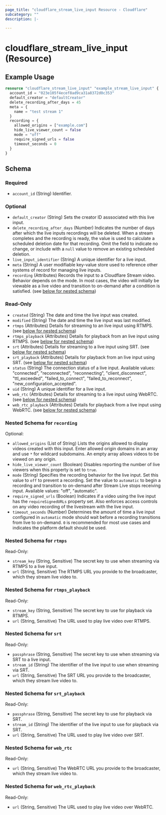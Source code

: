 ```yaml
---
page_title: "cloudflare_stream_live_input Resource - Cloudflare"
subcategory: ""
description: |-
  
---
```


# cloudflare_stream_live_input (Resource)



## Example Usage

```terraform
resource "cloudflare_stream_live_input" "example_stream_live_input" {
  account_id = "023e105f4ecef8ad9ca31a8372d0c353"
  default_creator = "defaultCreator"
  delete_recording_after_days = 45
  meta = {
    name = "test stream 1"
  }
  recording = {
    allowed_origins = ["example.com"]
    hide_live_viewer_count = false
    mode = "off"
    require_signed_urls = false
    timeout_seconds = 0
  }
}
```

<!-- schema generated by tfplugindocs -->
## Schema

### Required

- `account_id` (String) Identifier.

### Optional

- `default_creator` (String) Sets the creator ID asssociated with this live input.
- `delete_recording_after_days` (Number) Indicates the number of days after which the live inputs recordings will be deleted. When a stream completes and the recording is ready, the value is used to calculate a scheduled deletion date for that recording. Omit the field to indicate no change, or include with a `null` value to remove an existing scheduled deletion.
- `live_input_identifier` (String) A unique identifier for a live input.
- `meta` (String) A user modifiable key-value store used to reference other systems of record for managing live inputs.
- `recording` (Attributes) Records the input to a Cloudflare Stream video. Behavior depends on the mode. In most cases, the video will initially be viewable as a live video and transition to on-demand after a condition is satisfied. (see [below for nested schema](#nestedatt--recording))

### Read-Only

- `created` (String) The date and time the live input was created.
- `modified` (String) The date and time the live input was last modified.
- `rtmps` (Attributes) Details for streaming to an live input using RTMPS. (see [below for nested schema](#nestedatt--rtmps))
- `rtmps_playback` (Attributes) Details for playback from an live input using RTMPS. (see [below for nested schema](#nestedatt--rtmps_playback))
- `srt` (Attributes) Details for streaming to a live input using SRT. (see [below for nested schema](#nestedatt--srt))
- `srt_playback` (Attributes) Details for playback from an live input using SRT. (see [below for nested schema](#nestedatt--srt_playback))
- `status` (String) The connection status of a live input.
Available values: "connected", "reconnected", "reconnecting", "client_disconnect", "ttl_exceeded", "failed_to_connect", "failed_to_reconnect", "new_configuration_accepted".
- `uid` (String) A unique identifier for a live input.
- `web_rtc` (Attributes) Details for streaming to a live input using WebRTC. (see [below for nested schema](#nestedatt--web_rtc))
- `web_rtc_playback` (Attributes) Details for playback from a live input using WebRTC. (see [below for nested schema](#nestedatt--web_rtc_playback))

<a id="nestedatt--recording"></a>
### Nested Schema for `recording`

Optional:

- `allowed_origins` (List of String) Lists the origins allowed to display videos created with this input. Enter allowed origin domains in an array and use `*` for wildcard subdomains. An empty array allows videos to be viewed on any origin.
- `hide_live_viewer_count` (Boolean) Disables reporting the number of live viewers when this property is set to `true`.
- `mode` (String) Specifies the recording behavior for the live input. Set this value to `off` to prevent a recording. Set the value to `automatic` to begin a recording and transition to on-demand after Stream Live stops receiving input.
Available values: "off", "automatic".
- `require_signed_urls` (Boolean) Indicates if a video using the live input has the `requireSignedURLs` property set. Also enforces access controls on any video recording of the livestream with the live input.
- `timeout_seconds` (Number) Determines the amount of time a live input configured in `automatic` mode should wait before a recording transitions from live to on-demand. `0` is recommended for most use cases and indicates the platform default should be used.


<a id="nestedatt--rtmps"></a>
### Nested Schema for `rtmps`

Read-Only:

- `stream_key` (String, Sensitive) The secret key to use when streaming via RTMPS to a live input.
- `url` (String, Sensitive) The RTMPS URL you provide to the broadcaster, which they stream live video to.


<a id="nestedatt--rtmps_playback"></a>
### Nested Schema for `rtmps_playback`

Read-Only:

- `stream_key` (String, Sensitive) The secret key to use for playback via RTMPS.
- `url` (String, Sensitive) The URL used to play live video over RTMPS.


<a id="nestedatt--srt"></a>
### Nested Schema for `srt`

Read-Only:

- `passphrase` (String, Sensitive) The secret key to use when streaming via SRT to a live input.
- `stream_id` (String) The identifier of the live input to use when streaming via SRT.
- `url` (String, Sensitive) The SRT URL you provide to the broadcaster, which they stream live video to.


<a id="nestedatt--srt_playback"></a>
### Nested Schema for `srt_playback`

Read-Only:

- `passphrase` (String, Sensitive) The secret key to use for playback via SRT.
- `stream_id` (String) The identifier of the live input to use for playback via SRT.
- `url` (String, Sensitive) The URL used to play live video over SRT.


<a id="nestedatt--web_rtc"></a>
### Nested Schema for `web_rtc`

Read-Only:

- `url` (String, Sensitive) The WebRTC URL you provide to the broadcaster, which they stream live video to.


<a id="nestedatt--web_rtc_playback"></a>
### Nested Schema for `web_rtc_playback`

Read-Only:

- `url` (String, Sensitive) The URL used to play live video over WebRTC.


